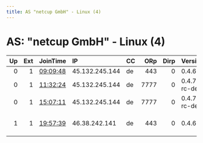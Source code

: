 ```yaml
---
title: AS "netcup GmbH" - Linux (4)
---
```


# AS: "netcup GmbH" - Linux (4)

|   Up |   Ext | JoinTime                                                                                              | IP             | CC   |   ORp |   Dirp | Version        | Contact                     | Nickname     |   eFamMembers |
|-----:|------:|:------------------------------------------------------------------------------------------------------|:---------------|:-----|------:|-------:|:---------------|:----------------------------|:-------------|--------------:|
|    0 |     1 | [09:09:48](https://nusenu.github.io/OrNetStats/w/relay/0E45D2A7DFB32101475E4B715A7ECA1F2D141A06.html) | 45.132.245.144 | de   |   443 |      0 | 0.4.6.10       | pluto@krutt.org             | FotherMucker |             1 |
|    0 |     1 | [11:32:24](https://nusenu.github.io/OrNetStats/w/relay/4E5B6F5D99C5053FECDE04B53CB5F0901D4326CF.html) | 45.132.245.144 | de   |  7777 |      0 | 0.4.7.6-rc-dev | pluto@krutt.org             | FotherMucker |             1 |
|    0 |     1 | [15:07:11](https://nusenu.github.io/OrNetStats/w/relay/94A9952C7EED5CB63EFC5AEF7DAEEA432FBC0B2F.html) | 45.132.245.144 | de   |  7777 |      0 | 0.4.7.6-rc-dev | pluto@krutt.org             | FotherMucker |             1 |
|    1 |     1 | [19:57:39](https://nusenu.github.io/OrNetStats/w/relay/408FA433295636E2DF7CC8A9199BED9A3A3E04B1.html) | 46.38.242.141  | de   |   443 |      0 | 0.4.6.10       | Random Person &lt;nobody AT | Mjoelner     |             1 |
